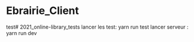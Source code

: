 # Ebrairie_Client

test# 2021_online-library_tests
lancer les test: yarn run test
lancer serveur : yarn run dev
